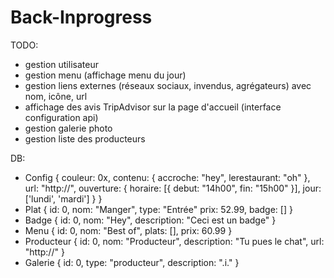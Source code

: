 # Back-Inprogress

TODO:
- gestion utilisateur
- gestion menu (affichage menu du jour)
- gestion liens externes (réseaux sociaux, invendus, agrégateurs) avec nom, icône, url
- affichage des avis TripAdvisor sur la page d'accueil (interface configuration api)
- gestion galerie photo
- gestion liste des producteurs

DB:
- Config 
	{
		couleur: 0x, 
		contenu: { 
			accroche: "hey", 
			lerestaurant: "oh"
		},
		url: "http://",
		ouverture: {
			horaire: [{
				debut: "14h00",
				fin: "15h00"
			}],
			jour: ['lundi', 'mardi']
		}
	}
- Plat
	{
		id: 0,
		nom: "Manger",
		type: "Entrée"
		prix: 52.99,
		badge: []
	}
- Badge
	{
		id: 0,
		nom: "Hey",
		description: "Ceci est un badge"
	}
- Menu
	{
		id: 0,
		nom: "Best of",
		plats: [],
		prix: 60.99
	}
- Producteur
	{
		id: 0,
		nom: "Producteur",
		description: "Tu pues le chat",
		url: "http://"
	}
- Galerie
	{
		id: 0,
		type: "producteur",
		description: ".i."
	}